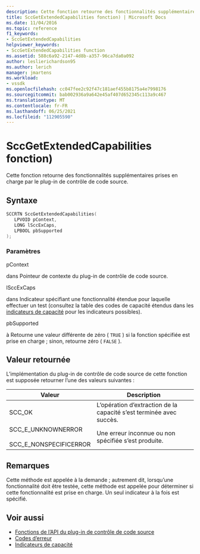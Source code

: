 ```yaml
---
description: Cette fonction retourne des fonctionnalités supplémentaires prises en charge par le plug-in de contrôle de code source.
title: SccGetExtendedCapabilities fonction) | Microsoft Docs
ms.date: 11/04/2016
ms.topic: reference
f1_keywords:
- SccGetExtendedCapabilities
helpviewer_keywords:
- SccGetExtendedCapabilities function
ms.assetid: 588c6a92-2147-4d8b-a357-96ca7da0a092
author: leslierichardson95
ms.author: lerich
manager: jmartens
ms.workload:
- vssdk
ms.openlocfilehash: cc047fee2c92f47c181aef455b8175a4e7998176
ms.sourcegitcommit: bab002936a9a642e45af407d652345c113a9c467
ms.translationtype: MT
ms.contentlocale: fr-FR
ms.lasthandoff: 06/25/2021
ms.locfileid: "112905590"
---
```

# <a name="sccgetextendedcapabilities-function"></a>SccGetExtendedCapabilities fonction)
Cette fonction retourne des fonctionnalités supplémentaires prises en charge par le plug-in de contrôle de code source.

## <a name="syntax"></a>Syntaxe

```cpp
SCCRTN SccGetExtendedCapabilities(
   LPVOID pContext,
   LONG lSccExCaps,
   LPBOOL pbSupported
);
```

### <a name="parameters"></a>Paramètres
 pContext

dans Pointeur de contexte du plug-in de contrôle de code source.

 lSccExCaps

dans Indicateur spécifiant une fonctionnalité étendue pour laquelle effectuer un test (consultez la table des codes de capacité étendus dans les [indicateurs de capacité](../extensibility/capability-flags.md) pour les indicateurs possibles).

 pbSupported

à Retourne une valeur différente de zéro ( `TRUE` ) si la fonction spécifiée est prise en charge ; sinon, retourne zéro ( `FALSE` ).

## <a name="return-value"></a>Valeur retournée
 L’implémentation du plug-in de contrôle de code source de cette fonction est supposée retourner l’une des valeurs suivantes :

|Valeur|Description|
|-----------|-----------------|
|SCC_OK|L’opération d’extraction de la capacité s’est terminée avec succès.|
|SCC_E_UNKNOWNERROR<br /><br /> SCC_E_NONSPECIFICERROR|Une erreur inconnue ou non spécifiée s’est produite.|

## <a name="remarks"></a>Remarques
 Cette méthode est appelée à la demande ; autrement dit, lorsqu’une fonctionnalité doit être testée, cette méthode est appelée pour déterminer si cette fonctionnalité est prise en charge. Un seul indicateur à la fois est spécifié.

## <a name="see-also"></a>Voir aussi
- [Fonctions de l’API du plug-in de contrôle de code source](../extensibility/source-control-plug-in-api-functions.md)
- [Codes d’erreur](../extensibility/error-codes.md)
- [Indicateurs de capacité](../extensibility/capability-flags.md)
